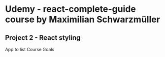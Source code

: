 # Udemy - react-complete-guide course by Maximilian Schwarzmüller

## Project 2 - React styling

App to list Course Goals
 
